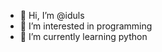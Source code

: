 - 👋 Hi, I’m @iduls
- 👀 I’m interested in programming
- 🌱 I’m currently learning python

<!---
iduls/iduls is a ✨ special ✨ repository because its `README.md` (this file) appears on your GitHub profile.
You can click the Preview link to take a look at your changes.
--->
